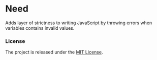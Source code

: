 # Need

Adds layer of strictness to writing JavaScript by throwing errors when variables contains invalid values.

### License

The project is released under the [MIT License](http://opensource.org/licenses/MIT).
